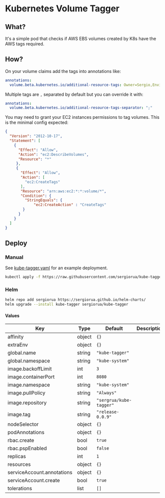 # Kubernetes Volume Tagger

## What?

It's a simple pod that checks if AWS EBS volumes created by K8s have the AWS tags required.

## How?

On your volume claims add the tags into annotations like:

```yaml
annotations:
  volume.beta.kubernetes.io/additional-resource-tags: Owner=Sergio,Environment=Dev
```

Multiple tags are `,` separated by default but you can override it with:

```yaml
annotations:
  volume.beta.kubernetes.io/additional-resource-tags-separator: ";"
```


You may need to grant your EC2 instances permissions to tag volumes. This is the minimal config expected:

```json
{
  "Version": "2012-10-17",
  "Statement": [
    {
      "Effect": "Allow",
      "Action": "ec2:DescribeVolumes",
      "Resource": "*"
     },
     {
       "Effect": "Allow",
       "Action": [
         "ec2:CreateTags"
       ],
       "Resource": "arn:aws:ec2:*:*:volume/*",
       "Condition": {
         "StringEquals": {
             "ec2:CreateAction" : "CreateTags"
        }
      }
    }
  ]
}
```
## Deploy

### Manual

See [kube-tagger.yaml](https://github.com/sergiorua/kube-tagger/blob/master/kube-tagger.yaml) for an example deployment.

```sh
kubectl apply -f https://raw.githubusercontent.com/sergiorua/kube-tagger/master/kube-tagger.yaml
```

### Helm

```sh
helm repo add sergiorua https://sergiorua.github.io/helm-charts/
helm upgrade --install kube-tagger sergiorua/kube-tagger
```

#### Values

| Key | Type | Default | Description |
|-----|------|---------|-------------|
| affinity | object | `{}` |  |
| extraEnv | object | `{}` |  |
| global.name | string | `"kube-tagger"` |  |
| global.namespace | string | `"kube-system"` |  |
| image.backoffLimit | int | `3` |  |
| image.containerPort | int | `8080` |  |
| image.namespace | string | `"kube-system"` |  |
| image.pullPolicy | string | `"Always"` |  |
| image.repository | string | `"sergrua/kube-tagger"` |  |
| image.tag | string | `"release-0.0.9"` |  |
| nodeSelector | object | `{}` |  |
| podAnnotations | object | `{}` |  |
| rbac.create | bool | `true` |  |
| rbac.pspEnabled | bool | `false` |  |
| replicas | int | `1` |  |
| resources | object | `{}` |  |
| serviceAccount.annotations | object | `{}` |  |
| serviceAccount.create | bool | `true` |  |
| tolerations | list | `[]` |  |
